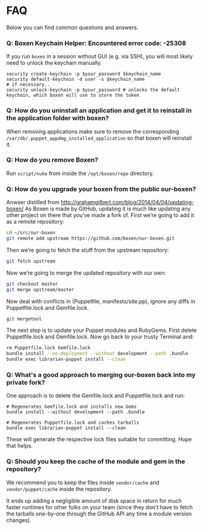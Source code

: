 # FAQ

Below you can find common questions and answers.

### Q: Boxen Keychain Helper: Encountered error code: -25308
If you run `boxen` in a session without GUI (e.g. via SSH), you will most likely need to unlock the keychain manually.

```
security create-keychain -p $your_password $keychain_name
security default-keychain -d user -s $keychain_name
# if necessary..
security unlock-keychain -p $your_password # unlocks the default keychain, which boxen will use to store the token
```

### Q: How do you uninstall an application and get it to reinstall in the application folder with boxen?

When removing applications make sure to remove the corresponding `/var/db/.puppet_appdmg_installed_application` so that boxen will reinstall it.

### Q: How do you remove Boxen?

Run `script/nuke` from inside the `/opt/boxen/repo` directory.

### Q: How do you upgrade your boxen from the public our-boxen?
Anwser distilled from http://grahamgilbert.com/blog/2014/04/04/updating-boxen/
As Boxen is made by GitHub, updating it is much like updating any other project on there that you’ve made a fork of. First we’re going to add it as a remote repository:

```bash
cd ~/src/our-boxen
git remote add upstream https://github.com/boxen/our-boxen.git
```
Then we’re going to fetch the stuff from the upstream repository:

```bash
git fetch upstream
```

Now we’re going to merge the updated repository with our own:

```bash
git checkout master
git merge upstream/master
```

Now deal with conflicts in (Puppetfile, manifests/site.pp), ignore any diffs in Puppetfile.lock and Gemfile.lock.


```bash
git mergetool
```

The next step is to update your Puppet modules and RubyGems. First delete Puppetfile.lock and Gemfile.lock. Now go back to your trusty Terminal and:

```bash
rm Puppetfile.lock Gemfile.lock
bundle install --no-deployment --without development --path .bundle
bundle exec librarian-puppet install --clean
```


### Q: What's a good approach to merging our-boxen back into my private fork?

One approach is to delete the Gemfile.lock and Puppetfile.lock and run:

    # Regenerates Gemfile.lock and installs new Gems
    bundle install --without development --path .bundle

    # Regenerates Puppetfile.lock and caches tarballs
    bundle exec librarian-puppet install --clean

These will generate the respective lock files suitable for committing. Hope that helps.

### Q: Should you keep the cache of the module and gem in the repository?

We recommend you to keep the files inside `vendor/cache` and `vendor/puppet/cache` inside
the repository.

It ends up adding a negligible amount of disk space in return for much faster runtimes
for other folks on your team (since they don't have to fetch the tarballs one-by-one
through the GitHub API any time a module version changes).
